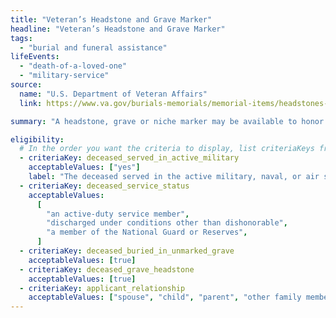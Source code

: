 ```yaml
---
title: "Veteran’s Headstone and Grave Marker"
headline: "Veteran’s Headstone and Grave Marker"
tags:
  - "burial and funeral assistance"
lifeEvents:
  - "death-of-a-loved-one"
  - "military-service"
source:
  name: "U.S. Department of Veteran Affairs"
  link: https://www.va.gov/burials-memorials/memorial-items/headstones-markers-medallions/

summary: "A headstone, grave or niche marker may be available to honor a veteran, service member, or eligible family member."

eligibility:
  # In the order you want the criteria to display, list criteriaKeys from the csv here, each followed by a comma-separated list of which values indicate eligibility for that criteria. Wrap individual values in quotes if they have inner commas.
  - criteriaKey: deceased_served_in_active_military
    acceptableValues: ["yes"]
    label: "The deceased served in the active military, naval, or air service."
  - criteriaKey: deceased_service_status
    acceptableValues:
      [
        "an active-duty service member",
        "discharged under conditions other than dishonorable",
        "a member of the National Guard or Reserves",
      ]
  - criteriaKey: deceased_buried_in_unmarked_grave
    acceptableValues: [true]
  - criteriaKey: deceased_grave_headstone
    acceptableValues: [true]
  - criteriaKey: applicant_relationship
    acceptableValues: ["spouse", "child", "parent", "other family member", "personal or official representative"]
---
```

